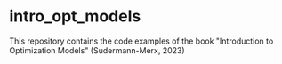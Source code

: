 # intro_opt_models
This repository contains the code examples of the book "Introduction to Optimization Models" (Sudermann-Merx, 2023)
